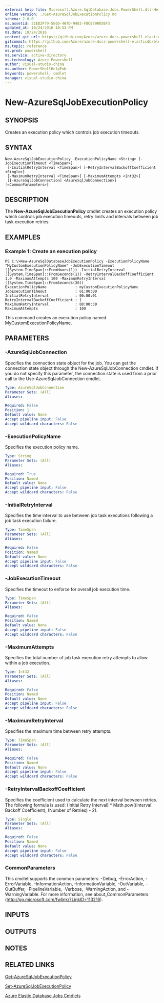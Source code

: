 ```yaml
---
external help file: Microsoft.Azure.SqlDatabase.Jobs.PowerShell.dll-Help.xml
online version: ./Get-AzureSqlJobExecutionPolicy.md
schema: 2.0.0
ms.assetid: 31ED2F79-5E6D-467D-94B3-FDC879005BF3
updated_at: 10/24/2016 10:53 PM
ms.date: 10/24/2016
content_git_url: https://github.com/Azure/azure-docs-powershell-elasticdb/blob/master/ElasticDB/ElasticDatabaseJobs/v0.8.33/New-AzureSqlJobExecutionPolicy.md
gitcommit: https://github.com/Azure/azure-docs-powershell-elasticdb/blob/21fb425e1aa4eed4def521cf4515fe66d60846c7/ElasticDB/ElasticDatabaseJobs/v0.8.33/New-AzureSqlJobExecutionPolicy.md
ms.topic: reference
ms.prod: powershell
ms.service: active-directory
ms.technology: Azure Powershell
author: visual-studio-china
ms.author: PowerShellHelpPub
keywords: powershell, cmdlet
manager: visual-studio-china
---
```


# New-AzureSqlJobExecutionPolicy

## SYNOPSIS
Creates an execution policy which controls job execution timeouts.

## SYNTAX

```
New-AzureSqlJobExecutionPolicy -ExecutionPolicyName <String> [-JobExecutionTimeout <TimeSpan>]
 [-InitialRetryInterval <TimeSpan>] [-RetryIntervalBackoffCoefficient <Single>]
 [-MaximumRetryInterval <TimeSpan>] [-MaximumAttempts <Int32>]
 [[-AzureSqlJobConnection] <AzureSqlJobConnection>] [<CommonParameters>]
```

## DESCRIPTION
The **New-AzureSqlJobExecutionPolicy** cmdlet creates an execution policy which controls job execution timeouts, retry limits and intervals between job task execution retries.

## EXAMPLES

### Example 1: Create an execution policy
```
PS C:\>New-AzureSqlDatabaseJobExecutionPolicy -ExecutionPolicyName "MyCustomExecutionPolicyName" -JobExecutionTimeout ([System.TimeSpan]::FromHours(1)) -InitialRetryInterval ([System.TimeSpan]::FromSeconds(1)) -RetryIntervalBackoffCoefficient 1.0 -MaximumAttempts 100 -MaximumRetryInterval ([System.TimeSpan]::FromSeconds(30))
ExecutionPolicyName             : myCustomExecutionPolicyName
JobExecutionTimeout             : 01:00:00
InitialRetryInterval            : 00:00:01
RetryIntervalBackoffCoefficient : 1
MaximumRetryInterval            : 00:00:30
MaximumAttempts                 : 100
```

This command creates an execution policy named MyCustomExecutionPolicyName.

## PARAMETERS

### -AzureSqlJobConnection
Specifies the connection state object for the job.
You can get the connection state object through the New-AzureSqlJobConnection cmdlet.
If you do not specify this parameter, the connection state is used from a prior call to the Use-AzureSqlJobConnection cmdlet.

```yaml
Type: AzureSqlJobConnection
Parameter Sets: (All)
Aliases: 

Required: False
Position: 1
Default value: None
Accept pipeline input: False
Accept wildcard characters: False
```

### -ExecutionPolicyName
Specifies the execution policy name.

```yaml
Type: String
Parameter Sets: (All)
Aliases: 

Required: True
Position: Named
Default value: None
Accept pipeline input: False
Accept wildcard characters: False
```

### -InitialRetryInterval
Specifies the time interval to use between job task executions following a job task execution failure.

```yaml
Type: TimeSpan
Parameter Sets: (All)
Aliases: 

Required: False
Position: Named
Default value: None
Accept pipeline input: False
Accept wildcard characters: False
```

### -JobExecutionTimeout
Specifies the timeout to enforce for overall job execution time.

```yaml
Type: TimeSpan
Parameter Sets: (All)
Aliases: 

Required: False
Position: Named
Default value: None
Accept pipeline input: False
Accept wildcard characters: False
```

### -MaximumAttempts
Specifies the total number of job task execution retry attempts to allow within a job execution.

```yaml
Type: Int32
Parameter Sets: (All)
Aliases: 

Required: False
Position: Named
Default value: None
Accept pipeline input: False
Accept wildcard characters: False
```

### -MaximumRetryInterval
Specifies the maximum time between retry attempts.

```yaml
Type: TimeSpan
Parameter Sets: (All)
Aliases: 

Required: False
Position: Named
Default value: None
Accept pipeline input: False
Accept wildcard characters: False
```

### -RetryIntervalBackoffCoefficient
Specifies the coefficient used to calculate the next interval between retries. 
The following formula is used: (Initial Retry Interval) * Math.pow((Interval Backoff Coefficient), (Number of Retries) - 2).

```yaml
Type: Single
Parameter Sets: (All)
Aliases: 

Required: False
Position: Named
Default value: None
Accept pipeline input: False
Accept wildcard characters: False
```

### CommonParameters
This cmdlet supports the common parameters: -Debug, -ErrorAction, -ErrorVariable, -InformationAction, -InformationVariable, -OutVariable, -OutBuffer, -PipelineVariable, -Verbose, -WarningAction, and -WarningVariable. For more information, see about_CommonParameters (http://go.microsoft.com/fwlink/?LinkID=113216).

## INPUTS

## OUTPUTS

## NOTES

## RELATED LINKS

[Get-AzureSqlJobExecutionPolicy](./Get-AzureSqlJobExecutionPolicy.md)

[Set-AzureSqlJobExecutionPolicy](./Set-AzureSqlJobExecutionPolicy.md)

[Azure Elastic Database Jobs Cmdlets](./ElasticDatabaseJobs.md)


